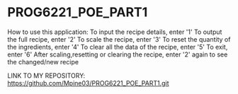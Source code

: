 # PROG6221_POE_PART1
How to use this application:
                To input the recipe details, enter '1'
                To output the full recipe, enter '2'
                To scale the recipe, enter '3'
                To reset the quantity of the ingredients, enter '4'
                To clear all the data of the recipe, enter '5'
                To exit, enter '6'
 After scaling,resetting or clearing the recipe, enter '2' again to see the changed/new  recipe
 
 LINK TO MY REPOSITORY:
 https://github.com/Mpine03/PROG6221_POE_PART1.git
                
